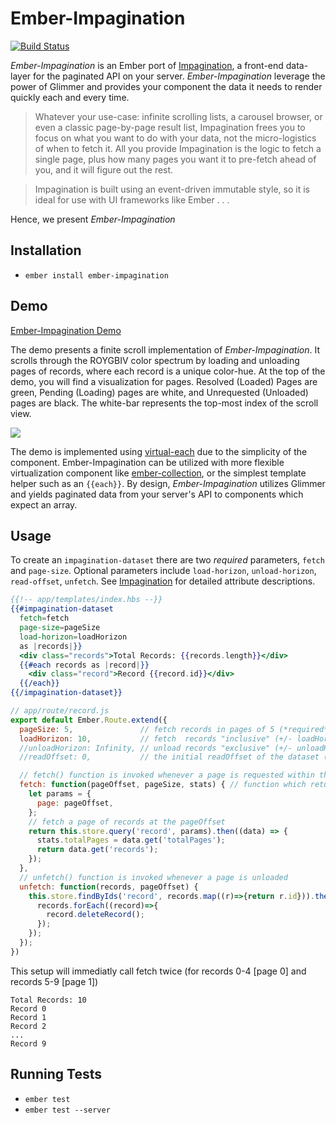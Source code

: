 # Ember-Impagination
[![Build Status](https://travis-ci.org/thefrontside/ember-impagination.svg)](https://travis-ci.org/thefrontside/ember-impagination)

*Ember-Impagination* is an Ember port of [Impagination](https://github.com/flexyford/impagination), a front-end data-layer for the paginated API on your server. *Ember-Impagination* leverage the power of Glimmer and provides your component the data it needs to render quickly each and every time. 
> Whatever your use-case: infinite scrolling lists, a carousel browser, or even a classic page-by-page result list, Impagination frees you to focus on what you want to do with your data, not the micro-logistics of when to fetch it. All you provide Impagination is the logic to fetch a single page, plus how many pages you want it to pre-fetch ahead of you, and it will figure out the rest.

> Impagination is built using an event-driven immutable style, so it is ideal for use with UI frameworks like Ember . . .

Hence, we present *Ember-Impagination*

## Installation
* `ember install ember-impagination`

## Demo
[Ember-Impagination Demo](http://thefrontside.github.io/ember-impagination/index)

The demo presents a finite scroll implementation of *Ember-Impagination*. It scrolls through the ROYGBIV color spectrum by loading and unloading pages of records, where each record is a unique color-hue. At the top of the demo, you will find a visualization for pages. Resolved (Loaded) Pages are green, Pending (Loading) pages are white, and Unrequested (Unloaded) pages are black. The white-bar represents the top-most index of the scroll view.

![](http://g.recordit.co/iltQTaYwSb.gif)

The demo is implemented using [virtual-each](https://github.com/jasonmit/virtual-each) due to the simplicity of the component. Ember-Impagination can be utilized with more flexible virtualization component like [ember-collection](https://github.com/emberjs/ember-collection), or the simplest template helper such as an `{{each}}`. By design, *Ember-Impagination* utilizes Glimmer and yields paginated data from your server's API to components which expect an array.

## Usage

To create an `impagination-dataset` there are two *required* parameters, `fetch` and `page-size`. Optional parameters include `load-horizon`, `unload-horizon`, `read-offset`, `unfetch`. See [Impagination](https://github.com/flexyford/impagination) for detailed attribute descriptions.

```hbs
{{!-- app/templates/index.hbs --}}
{{#impagination-dataset
  fetch=fetch
  page-size=pageSize
  load-horizon=loadHorizon
  as |records|}}
  <div class="records">Total Records: {{records.length}}</div>
  {{#each records as |record|}}
    <div class="record">Record {{record.id}}</div>
  {{/each}}
{{/impagination-dataset}}
```

```javascript
// app/route/record.js
export default Ember.Route.extend({
  pageSize: 5,               // fetch records in pages of 5 (*required*)
  loadHorizon: 10,           // fetch  records "inclusive" (+/- loadHorizon)   of the current readOffset (default: pageSize)
  //unloadHorizon: Infinity, // unload records "exclusive" (+/- unloadHorizon) of the current readOffset (default: Infinity)
  //readOffset: 0,           // the initial readOffset of the dataset (default: 0)

  // fetch() function is invoked whenever a page is requested within the loadHorizon
  fetch: function(pageOffset, pageSize, stats) { // function which returns a "thenable" (*required*)
    let params = {
      page: pageOffset,
    };
    // fetch a page of records at the pageOffset
    return this.store.query('record', params).then((data) => {
      stats.totalPages = data.get('totalPages');
      return data.get('records');
    });
  },
  // unfetch() function is invoked whenever a page is unloaded
  unfetch: function(records, pageOffset) {
    this.store.findByIds('record', records.map((r)=>{return r.id})).then(function (records) {
      records.forEach((record)=>{
        record.deleteRecord();
      });
    });
  });
})
```

This setup will immediatly call fetch twice (for records 0-4 [page 0] and records 5-9 [page 1])
```
Total Records: 10
Record 0
Record 1
Record 2
...
Record 9
```

## Running Tests

* `ember test`
* `ember test --server`
